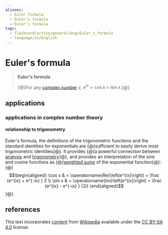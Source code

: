```yaml
---
aliases:
  - Euler formula
  - Euler's formula
  - Euler’s formula
tags:
  - flashcard/active/general/eng/Euler_s_formula
  - language/in/English
---
```


# Euler's formula

> __Euler's formula__
>
> {@{For any [complex number](complex%20number.md) $x$, $e^{ix}=\cos{x}+i\sin{x}$.}@} <!--SR:!2027-10-29,1109,350-->

## applications

### applications in complex number theory

#### relationship to trigonometry

Euler's formula, the definitions of the trigonometric functions and the standard identities for exponentials are {@{sufficient to easily derive most trigonometric identities}@}. It provides {@{a powerful connection between [analysis](mathematical%20analysis.md) and [trigonometry](trigonometry.md)}@}, and provides an interpretation of the sine and cosine functions as {@{[weighted sums](weight%20function.md) of the exponential function}@}: {@{$$\begin{aligned} \cos x & = \operatorname{Re}\left(e^{ix}\right) = \frac {e^{ix} + e^{-ix} } 2 \\ \sin x & = \operatorname{Im}\left(e^{ix}\right) = \frac {e^{ix} - e^{-ix} } {2i} \end{aligned}$$}@}. <!--SR:!2025-04-06,180,318!2025-03-21,170,318!2026-03-01,391,298!2025-04-04,176,278-->

## references

This text incorporates [content](https://en.wikipedia.org/wiki/Euler's_formula) from [Wikipedia](Wikipedia.md) available under the [CC BY-SA 4.0](https://creativecommons.org/licenses/by-sa/4.0/) license.
